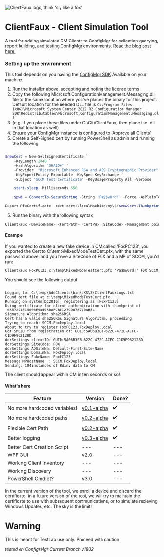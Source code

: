 ![ClientFaux logo, think 'sly like a fox'](https://foxdeploy.files.wordpress.com/2018/06/clientfaux-1.png)

# ClientFaux - Client Simulation Tool
A tool for adding simulated CM Clients to ConfigMgr for collection querying, report building, and testing ConfigMgr environments.  [Read the blog post here.](https://foxdeploy.com/2018/06/08/how-to-populate-cm-with-fake-clients/)

### Setting up the environment

This tool depends on you having the [ConfigMgr SDK](https://www.microsoft.com/en-us/download/details.aspx?id=29559) Available on your machine.  
1. Run the installer above, accepting and noting the license terms
2. Copy the following Microsoft.ConfigurationManagement.Messaging.dll file to the same location where you've placed the binary for this project.  Default location for the needed DLL file is `C:\Program Files (x86)\Microsoft System Center 2012 R2 Configuration Manager SDK\Redistributables\Microsoft.ConfigurationManagement.Messaging.dll`  
3. (e.g. If you place these files under C:\Git\ClientFaux, then place the .dll in that location as well)
4. Ensure your ConfigMgr instance is configured to 'Approve all Clients' 
5. Create a Self-Signed cert by running PowerShell as admin and running the following

````powershell

$newCert = New-SelfSignedCertificate `
    -KeyLength 2048 `
    -HashAlgorithm "SHA256" `
    -Provider  "Microsoft Enhanced RSA and AES Cryptographic Provider" `
    -KeyExportPolicy Exportable -KeySpec KeyExchange `
    -Subject 'SCCM Test Certificate' -KeyUsageProperty All -Verbose 
    
    start-sleep -Milliseconds 650

    $pwd = ConvertTo-SecureString -String 'Pa$$w0rd!' -Force -AsPlainText

Export-PfxCertificate -cert cert:\localMachine\my\$($newCert.Thumbprint) -FilePath c:\temp\MixedModeTestCert.pfx -Password $pwd -Verbose
````
5. Run the binary with the following syntax

````powershell
ClientFaux <DeviceName> <CertPath> <CertPW> <SiteCode> <Management point name>
````

#### Example

If you wanted to create a new fake device in CM called 'FoxPC123', you exported the Cert to C:\temp\MixedModeTestCert.pfx, with the same password above, and you have a SiteCode of F0X and a MP of SCCM, you'd run:

    ClientFaux FoxPC123 c:\temp\MixedModeTestCert.pfx 'Pa$$w0rd!' F0X SCCM

You should see the following output

````

Logging to: C:\temp\AddClients\bin\sXS\3\ClientFauxLogs.txt
Found cert file at c:\temp\MixedModeTestCert.pfx
Running on system[DC2016], registering as [FoxPC123]
Using certificate for client authentication with thumbprint of '0857221E15006E9B5980AFCBF127CD87E740AB54'
Signature Algorithm: sha256RSA
Cert has a valid sha256RSA Signature Algorithm, proceeding
Trying to reach: SCCM.FoxDeploy.local
About to try to register FoxPC123.FoxDeploy.local
Got SMSID from registration of: GUID:5A06B3E8-622C-472C-ACFC-C1D9F962128D
ddrSettings clientID: GUID:5A06B3E8-622C-472C-ACFC-C1D9F962128D
ddrSettings SiteCode: F0X
ddrSettings ADSiteNa: Default-First-Site-Name
ddrSettings DomainNa: FoxDeploy.local
ddrSettings FakeName: FoxPC123
Message MPHostName  : SCCM.FoxDeploy.local
Sending: 104instances of HWinv data to CM

````

The client should appear within CM in ten seconds or so!


#### What's here

| Feature  |  Version | Done? |
|---|---|---|
| No more hardcoded variables!  | [v0.1-alpha](https://github.com/1RedOne/ClientFaux/releases/tag/alpha) |✔️|
| No more hardcoded paths  | [v0.2-alpha](https://github.com/1RedOne/ClientFaux/releases/tag/alpha)  |✔️|
| Flexible Cert Path  | [v0.2-alpha](https://github.com/1RedOne/ClientFaux/releases/tag/alpha)  |✔️|
| Better logging | [v0.3-alpha](https://github.com/1RedOne/ClientFaux/releases/tag/alpha)  |✔️|
| Better Cert Creation Script | --- |---|
|  WPF GUI | v2.0  |---|
| Working Client Inventory | ---| ---|
| Working Discovery |--- |---|
| PowerShell Cmdlet? | v3.0|---|

In the current version of the tool, we enroll a device and discard the certificate.  In a future version of the tool, we will try to maintain the certificate to use with subsequent communications, or to simulate recieving Windows Updates, etc.  The sky is the limit!  

# Warning
This is meant for TestLab use only.  Proceed with caution

*tested on ConfigrMgr Current Branch v1802*
